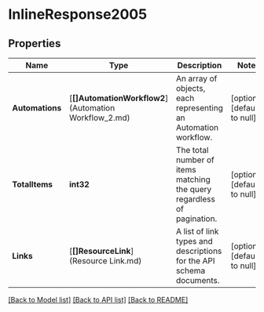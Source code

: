 # InlineResponse2005

## Properties
Name | Type | Description | Notes
------------ | ------------- | ------------- | -------------
**Automations** | [**[]AutomationWorkflow2**](Automation Workflow_2.md) | An array of objects, each representing an Automation workflow. | [optional] [default to null]
**TotalItems** | **int32** | The total number of items matching the query regardless of pagination. | [optional] [default to null]
**Links** | [**[]ResourceLink**](Resource Link.md) | A list of link types and descriptions for the API schema documents. | [optional] [default to null]

[[Back to Model list]](../README.md#documentation-for-models) [[Back to API list]](../README.md#documentation-for-api-endpoints) [[Back to README]](../README.md)

